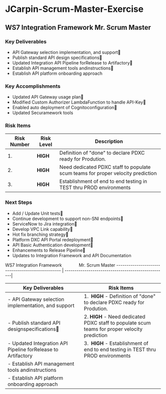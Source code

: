 # JCarpin-Scrum-Master-Exercise

## WS7 Integration Framework                      Mr. Scrum Master

### Key Deliverables
- API Gateway selection implementation, and support 
- Publish standard API design specifications 
- Updated Integration API Pipeline forRelease to Artifactory 
- Establish API management tools andinstructions 
- Establish API platform onboarding approach

### Key Accomplishments 
- Updated API Gateway usage plan 
- Modified Custom Authorizer LambdaFunction to handle API-Key 
- Enabled auto deployment of Cognitoconfiguration 
- Updated Securamework tools

### Risk Items

Risk Number | Risk Level | Description
----------- | ---------- | -----------------------------------------------------------
 1. | **HIGH** | Definition of &quot;done&quot; to declare PDXC ready for Prodution.
 2. | **HIGH** | Need dedicated PDXC staff to populate scum teams for proper velocity prediction
 3. | **HIGH** | Establishment of end to end testing in TEST thru PROD environments

### Next Steps
- Add / Update Unit tests
- Continue development to support non-SNI endpoints
- ServiceNow to Jira integration
- Develop VPC Link capability
- Hot fix branching strategy
- Platform DXC API Portal redeployment
- API Basic Authentication development
- Enhancements to Release Pipeline
- Updates to Integration Framework and API Documentation







WS7 Integration Framework                                 Mr. Scrum Master
-------------------------------------------------- | ---------------------------------------------------|

Key Deliverables                                   |      Risk Items
-------------------------------------------------- | -------------------------------------------------- |
- API Gateway selection implementation, and support | 1.  **HIGH** - Definition of &quot;done&quot; to declare PDXC ready for Prodution.
- Publish standard API designspecifications       | 2.  **HIGH** - Need dedicated PDXC staff to populate scum teams for proper velocity prediction
- Updated Integration API Pipeline forRelease to Artifactory | 3.  **HIGH** - Establishment of end to end testing in TEST thru PROD environments
- Establish API management tools andinstructions |
- Establish API platform onboarding approach |
